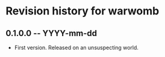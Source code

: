 # Revision history for warwomb

## 0.1.0.0 -- YYYY-mm-dd

* First version. Released on an unsuspecting world.
